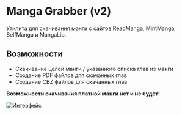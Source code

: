 # Manga Grabber (v2)

Утилита для скачивания манги с сайтов ReadManga, MintManga, SelfManga и MangaLib.

## Возможности

* Скачивание целой манги / указанного списка глав из манги
* Создание PDF файлов для скачанных глав
* Создание CBZ файлов для скачанных глав

**Возможности скачивания платной манги нет и не будет!**

![Интерфейс](https://lirix360.github.io/ReadmangaGrabber/screenshot.png?raw=true)

